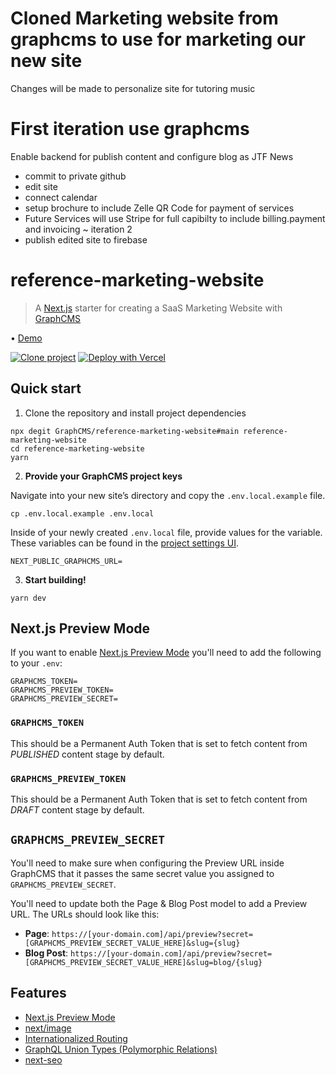 
# Cloned Marketing website from graphcms to use for marketing our new site 

Changes will be made to personalize site for tutoring music 

# First iteration use graphcms 

Enable backend for publish content and configure blog as JTF News 
* commit to private github
* edit site
* connect calendar
* setup brochure to include Zelle QR Code for payment of services
* Future Services will use Stripe for full capibilty to include billing.payment and invoicing ~ iteration 2
* publish edited site to firebase









# reference-marketing-website

> A [Next.js](https://nextjs.org/) starter for creating a SaaS Marketing Website with [GraphCMS](https://graphcms.com)

• [Demo](https://marketing-websites.withheadlesscms.com/)

[![Clone project](https://graphcms.com/button)](https://app.graphcms.com/clone/5f2c35155b33496999b9467afe88b34f?name=Marketing%20Website)
[![Deploy with Vercel](https://vercel.com/button)](https://vercel.com/new/clone?repository-url=https%3A%2F%2Fgithub.com%2FGraphCMS%2Freference-marketing-website&env=NEXT_PUBLIC_GRAPHCMS_URL&envDescription=Your%20GraphCMS%20API%20endpoint&envLink=https%3A%2F%2Fgraphcms.com%2Fdocs%2Fapi-reference%2Fbasics%2Fenvironments%23environment-endpoints&demo-title=GraphCMS%20Marketing%20Site%20Reference&demo-description=A%20Next.js%20starter%20for%20creating%20a%20SaaS%20Marketing%20Website%20with%20GraphCMS&demo-url=https%3A%2F%2Fmarketing-websites.withheadlesscms.com%2F&demo-image=https%3A%2F%2Fmedia.graphcms.com%2F0GnTWzWbRBSQzoDQs8R3)

## Quick start

1. Clone the repository and install project dependencies

```shell
npx degit GraphCMS/reference-marketing-website#main reference-marketing-website
cd reference-marketing-website
yarn
```

2. **Provide your GraphCMS project keys**

Navigate into your new site’s directory and copy the `.env.local.example` file.

```shell
cp .env.local.example .env.local
```

Inside of your newly created `.env.local` file, provide values for the variable. These variables can be found in the [project settings UI](https://graphcms.com/docs/guides/concepts/apis#working-with-apis).

```env
NEXT_PUBLIC_GRAPHCMS_URL=
```

3. **Start building!**

```shell
yarn dev
```

## Next.js Preview Mode

If you want to enable [Next.js Preview Mode](https://nextjs.org/docs/advanced-features/preview-mode) you'll need to add the following to your `.env`:

```env
GRAPHCMS_TOKEN=
GRAPHCMS_PREVIEW_TOKEN=
GRAPHCMS_PREVIEW_SECRET=
```

### `GRAPHCMS_TOKEN`

This should be a Permanent Auth Token that is set to fetch content from _PUBLISHED_ content stage by default.

### `GRAPHCMS_PREVIEW_TOKEN`

This should be a Permanent Auth Token that is set to fetch content from _DRAFT_ content stage by default.

## `GRAPHCMS_PREVIEW_SECRET`

You'll need to make sure when configuring the Preview URL inside GraphCMS that it passes the same secret value you assigned to `GRAPHCMS_PREVIEW_SECRET`.

You'll need to update both the Page & Blog Post model to add a Preview URL. The URLs should look like this:

- **Page**: `https://[your-domain.com]/api/preview?secret=[GRAPHCMS_PREVIEW_SECRET_VALUE_HERE]&slug={slug}`
- **Blog Post**: `https://[your-domain.com]/api/preview?secret=[GRAPHCMS_PREVIEW_SECRET_VALUE_HERE]&slug=blog/{slug}`

## Features

- [Next.js Preview Mode](https://nextjs.org/docs/advanced-features/preview-mode)
- [next/image](https://nextjs.org/docs/api-reference/next/image)
- [Internationalized Routing](https://nextjs.org/docs/advanced-features/i18n-routing)
- [GraphQL Union Types (Polymorphic Relations)](https://graphcms.com/docs/schema/field-types)
- [next-seo](https://www.npmjs.com/package/next-seo)
